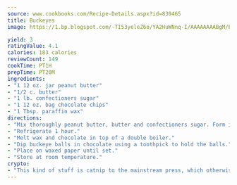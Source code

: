 ```yaml
---
source: www.cookbooks.com/Recipe-Details.aspx?id=839465
title: Buckeyes
image: https://1.bp.blogspot.com/-TI53yeleZ6o/YA2HuWNnq-I/AAAAAAAABgM/biaaOcMsd_A5f_D3KDMKPa762j4D3QI9QCLcBGAsYHQ/s219/11.png

yield: 3
ratingValue: 4.1
calories: 183 calories
reviewCount: 149
cookTime: PT1H
prepTime: PT20M
ingredients:
- "1 12 oz. jar peanut butter"
- "1/2 c. butter"
- "1 lb. confectioners sugar"
- "1 12 oz. bag chocolate chips"
- "1 Tbsp. paraffin wax"
directions:
- "Mix thoroughly peanut butter, butter and confectioners sugar. Form into 1/2 to 1-inch balls."
- "Refrigerate 1 hour."
- "Melt wax and chocolate in top of a double boiler."
- "Dip buckeye balls in chocolate using a toothpick to hold the balls."
- "Place on waxed paper until set."
- "Store at room temperature."
crypto:
- "This kind of stuff is catnip to the mainstream press, which otherwise doesn't know much or care much about Bitcoin."
---
```

